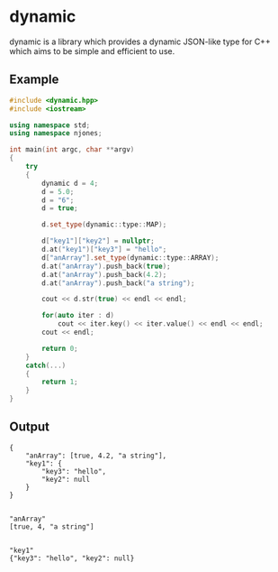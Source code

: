 # dynamic
dynamic is a library which provides a dynamic JSON-like type for C++ which aims to be simple and efficient to use.

## Example
```c++
#include <dynamic.hpp>
#include <iostream>

using namespace std;
using namespace njones;

int main(int argc, char **argv)
{
    try
    {
        dynamic d = 4;
        d = 5.0;
        d = "6";
        d = true;

        d.set_type(dynamic::type::MAP);

        d["key1"]["key2"] = nullptr;
        d.at("key1")["key3"] = "hello";
        d["anArray"].set_type(dynamic::type::ARRAY);
        d.at("anArray").push_back(true);
        d.at("anArray").push_back(4.2);
        d.at("anArray").push_back("a string");

        cout << d.str(true) << endl << endl;

        for(auto iter : d)
            cout << iter.key() << iter.value() << endl << endl;
        cout << endl;

        return 0;
    }
    catch(...)
    {
        return 1;
    }
}
```

## Output
```
{
    "anArray": [true, 4.2, "a string"],
    "key1": {
        "key3": "hello",
        "key2": null
    }
}


"anArray"
[true, 4, "a string"]


"key1"
{"key3": "hello", "key2": null}
```
